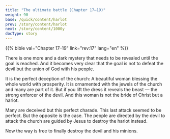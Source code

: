 ```yaml
---
title: "The ultimate battle (Chapter 17–19)"
weight: 90
base: /quick/content/harlot
prev: /story/content/harlot
next: /story/content/1000y
docType: story
---
```


{{% bible val="Chapter 17–19" link="rev:17" lang="en" %}}

<a name="517a"></a>
There is one more and a dark mystery that needs to be revealed until the goal is reached. And it becomes very clear that the goal is not to defeat the devil but the union of God with his people.

It is the perfect deception of the church: A beautiful woman blessing the whole world with prosperity. It is ornamented with the jewels of the church and many are part of it. But if you lift the dress it reveals the beast — the strong enforcer of the devil. And this woman is not the bride of Christ but a harlot.

Many are deceived but this perfect charade. This last attack seemed to be perfect. But the opposite is the case. The people are directed by the devil to attack the church are guided by Jesus to destroy the harlot instead.

Now the way is free to finally destroy the devil and his minions.
